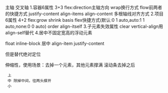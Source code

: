 
主轴 交叉轴
1.容器6属性 3+3
flex:direction主轴方向 wrap换行方式 flow前两者的快捷方式
justify-content
align-items
align-content 多根轴线对齐方式
2.项目6属性 4+2
flex:grow shrink basis flex快捷方式(默认:0 1 auto,auto:1 1 auto,none:0 0 auto)
order
align-itself
3.子元素失效属性
clear 
vertical-align用align-self替代
4.居中不固定宽高的浮动元素







float inline-block
居中 align-item justify-content

但是替代绝对定位

伸缩性，使用场景：去掉一个元素，其他元素撑满
     滚动条去掉之后
     
     上
     中 除掉中间，往两头撑开
     小

